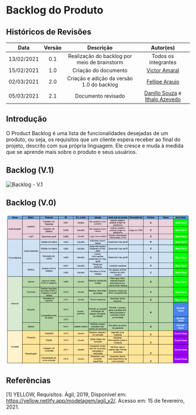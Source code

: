 # Backlog do Produto

## Históricos de Revisões

|    Data    | Versão |                  Descrição                   |                      Autor(es)                      |
| :--------: | :----: | :------------------------------------------: | :-------------------------------------------------: |
| 13/02/2021 |  0.1   | Realização do backlog por meio de brainstorm |                Todos os integrantes                 |
| 15/02/2021 |  1.0   |             Criação do documento             |  [Victor Amaral](https://github.com/VictorAmaralC)  |
| 02/03/2021 |  2.0   |  Criação e adição da versão 1.0 do backlog   | [Fellipe Araujo](https://github.com/fellipe-araujo) |
| 05/03/2021 |  2.1   |              Documento revisado              | [Danillo Souza](https://github.com/DanilloGS) e [Ithalo Azevedo](https://github.com/ithaloazevedo) |

## Introdução

O Product Backlog é uma lista de funcionalidades desejadas de um produto, ou seja, os requisitos que um cliente espera receber ao final do projeto, descrito com sua própria linguagem. Ele cresce e muda à medida que se aprende mais sobre o produto e seus usuários.

## Backlog (V.1)

![Backlog - V.1](./../../assets/images/03-modelagem/backlog/backlog-v1.png)

## Backlog (V.0)

![Backlog - V.0](./../../assets/images/03-modelagem/backlog/backlog-v0.png)

## Referências

[1] YELLOW, Requisitos. Ágil, 2019, Disponível em: <https://yellow.netlify.app/modelagem/agil_v2/>. Acesso em: 15 de fevereiro, 2021.
